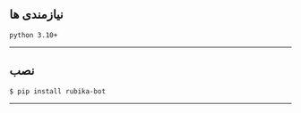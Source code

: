 ## نیازمندی ها
<div class="termy">

```console
python 3.10+
```
</div>
<hr/>

## نصب

<div class="termy">

```console
$ pip install rubika-bot
```
</div>
<hr/>
